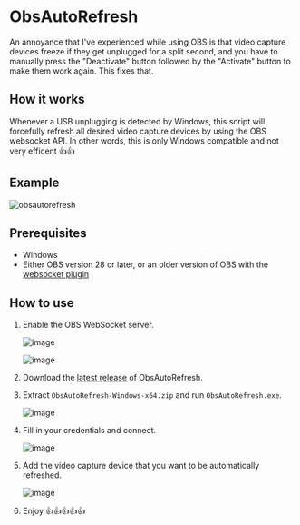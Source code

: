 # ObsAutoRefresh

An annoyance that I've experienced while using OBS is that video capture devices freeze if they get unplugged for a split second, and you have to manually press the "Deactivate" button followed by the "Activate" button to make them work again. This fixes that.

## How it works
Whenever a USB unplugging is detected by Windows, this script will forcefully refresh all desired video capture devices by using the OBS websocket API. In other words, this is only Windows compatible and not very efficent 👍👍

## Example

![obsautorefresh](https://github.com/user-attachments/assets/7c31a6b0-a11e-472c-87b9-3317f7e79496)


## Prerequisites
- Windows
- Either OBS version 28 or later, or an older version of OBS with the [websocket plugin](https://github.com/obsproject/obs-websocket/releases)

## How to use
1. Enable the OBS WebSocket server.
   
   ![image](https://github.com/user-attachments/assets/1009ac63-49e3-4e58-be2b-c3d745195914)
   
   ![image](https://github.com/user-attachments/assets/263eb5c9-bdef-493d-a94f-f8b66a477c1d)


3. Download the [latest release](https://github.com/turecross321/ObsAutoRefresh/releases) of ObsAutoRefresh.
4. Extract `ObsAutoRefresh-Windows-x64.zip` and run `ObsAutoRefresh.exe`.

   ![image](https://github.com/user-attachments/assets/12d0b20e-3299-423a-a8be-788bfe711048)
   
5. Fill in your credentials and connect.

   ![image](https://github.com/user-attachments/assets/32f196eb-0112-437c-9f0b-e78bca8e5357)


6. Add the video capture device that you want to be automatically refreshed.

   ![image](https://github.com/user-attachments/assets/1a1d0df9-da6f-4d9f-8f94-3bd0f414a87b)


7. Enjoy 👍👍👍👍👍
